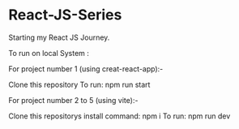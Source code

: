 # React-JS-Series
Starting my React JS Journey.

To run on local System :

For project number 1 (using creat-react-app):-

Clone this repository
To run: npm run start

For project number 2 to 5 (using vite):-

Clone this repositorys
install command: npm i
To run: npm run dev
